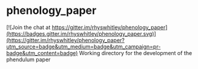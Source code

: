 # phenology_paper

[![Join the chat at https://gitter.im/rhyswhitley/phenology_paper](https://badges.gitter.im/rhyswhitley/phenology_paper.svg)](https://gitter.im/rhyswhitley/phenology_paper?utm_source=badge&utm_medium=badge&utm_campaign=pr-badge&utm_content=badge)
Working directory for the development of the phendulum paper
